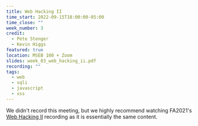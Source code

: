 ```yaml
---
title: Web Hacking II
time_start: 2022-09-15T18:00:00-05:00
time_close: ""
week_number: 3
credit:
  - Pete Stenger
  - Kevin Higgs
featured: true
location: MSEB 100 + Zoom
slides: week_03_web_hacking_ii.pdf
recording: ""
tags:
  - web
  - sqli
  - javascript
  - xss
---
```


We didn't record this meeting, but we highly recommend watching FA2021's [Web Hacking II](https://www.youtube.com/watch?v=5y2oWqx-9qQ) recording as it is essentially the same content.